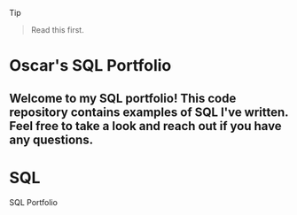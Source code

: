 > [!TIP]
> > Read this first.


# Oscar's SQL Portfolio

## Welcome to my SQL portfolio! This code repository contains examples of SQL I've written. Feel free to take a look and reach out if you have any questions.

# SQL

SQL Portfolio
